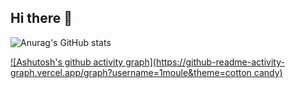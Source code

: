 ## Hi there 👋
![Anurag's GitHub stats](https://github-readme-stats.vercel.app/api?username=1moule&show_icons=true&theme=transparent)

[![Ashutosh's github activity graph](https://github-readme-activity-graph.vercel.app/graph?username=1moule&theme=cotton candy)](https://github.com/ashutosh00710/github-readme-activity-graph)
<!--
**1moule/1moule** is a ✨ _special_ ✨ repository because its `README.md` (this file) appears on your GitHub profile.

Here are some ideas to get you started:

- 🔭 I’m currently working on ...
- 🌱 I’m currently learning ...
- 👯 I’m looking to collaborate on ...
- 🤔 I’m looking for help with ...
- 💬 Ask me about ...
- 📫 How to reach me: ...
- 😄 Pronouns: ...
- ⚡ Fun fact: ...
-->

